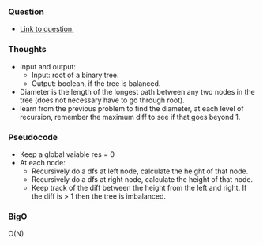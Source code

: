 ### Question
- [Link to question.](https://leetcode.com/problems/balanced-binary-tree/description/)

### Thoughts
- Input and output: 
    - Input: root of a binary tree.
    - Output: boolean, if the tree is balanced.
- Diameter is the length of the longest path between any two nodes in the tree (does not necessary have to go through root).
- learn from the previous problem to find the diameter, at each level of recursion, remember the maximum diff to see if that goes beyond 1.

### Pseudocode
- Keep a global vaiable res = 0
- At each node:
    - Recursively do a dfs at left node, calculate the height of that node.
    - Recursively do a dfs at right node, calculate the height of that node.
    - Keep track of the diff between the height from the left and right. If the diff is > 1 then the tree is imbalanced.

### BigO
O(N)